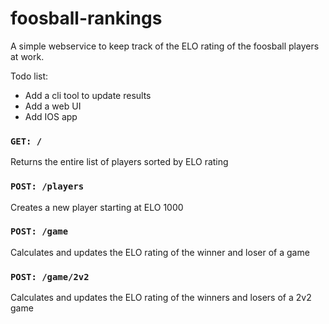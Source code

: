 # foosball-rankings

A simple webservice to keep track of the ELO rating of the foosball players at work.

Todo list:
- Add a cli tool to update results
- Add a web UI
- Add IOS app

### `GET: /`

Returns the entire list of players sorted by ELO rating

### `POST: /players`

Creates a new player starting at ELO 1000

### `POST: /game`

Calculates and updates the ELO rating of the winner and loser of a game

### `POST: /game/2v2`

Calculates and updates the ELO rating of the winners and losers of a 2v2 game
